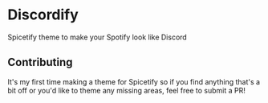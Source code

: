 # Discordify
Spicetify theme to make your Spotify look like Discord

## Contributing
It's my first time making a theme for Spicetify so if you find anything that's a bit off or you'd like to theme any missing areas, feel free to submit a PR!
